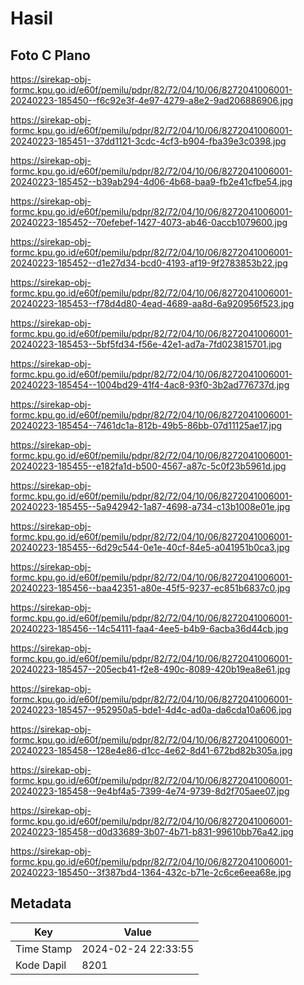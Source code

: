 # Hasil

## Foto C Plano

https://sirekap-obj-formc.kpu.go.id/e60f/pemilu/pdpr/82/72/04/10/06/8272041006001-20240223-185450--f6c92e3f-4e97-4279-a8e2-9ad206886906.jpg

https://sirekap-obj-formc.kpu.go.id/e60f/pemilu/pdpr/82/72/04/10/06/8272041006001-20240223-185451--37dd1121-3cdc-4cf3-b904-fba39e3c0398.jpg

https://sirekap-obj-formc.kpu.go.id/e60f/pemilu/pdpr/82/72/04/10/06/8272041006001-20240223-185452--b39ab294-4d06-4b68-baa9-fb2e41cfbe54.jpg

https://sirekap-obj-formc.kpu.go.id/e60f/pemilu/pdpr/82/72/04/10/06/8272041006001-20240223-185452--70efebef-1427-4073-ab46-0accb1079600.jpg

https://sirekap-obj-formc.kpu.go.id/e60f/pemilu/pdpr/82/72/04/10/06/8272041006001-20240223-185452--d1e27d34-bcd0-4193-af19-9f2783853b22.jpg

https://sirekap-obj-formc.kpu.go.id/e60f/pemilu/pdpr/82/72/04/10/06/8272041006001-20240223-185453--f78d4d80-4ead-4689-aa8d-6a920956f523.jpg

https://sirekap-obj-formc.kpu.go.id/e60f/pemilu/pdpr/82/72/04/10/06/8272041006001-20240223-185453--5bf5fd34-f56e-42e1-ad7a-7fd023815701.jpg

https://sirekap-obj-formc.kpu.go.id/e60f/pemilu/pdpr/82/72/04/10/06/8272041006001-20240223-185454--1004bd29-41f4-4ac8-93f0-3b2ad776737d.jpg

https://sirekap-obj-formc.kpu.go.id/e60f/pemilu/pdpr/82/72/04/10/06/8272041006001-20240223-185454--7461dc1a-812b-49b5-86bb-07d11125ae17.jpg

https://sirekap-obj-formc.kpu.go.id/e60f/pemilu/pdpr/82/72/04/10/06/8272041006001-20240223-185455--e182fa1d-b500-4567-a87c-5c0f23b5961d.jpg

https://sirekap-obj-formc.kpu.go.id/e60f/pemilu/pdpr/82/72/04/10/06/8272041006001-20240223-185455--5a942942-1a87-4698-a734-c13b1008e01e.jpg

https://sirekap-obj-formc.kpu.go.id/e60f/pemilu/pdpr/82/72/04/10/06/8272041006001-20240223-185455--6d29c544-0e1e-40cf-84e5-a041951b0ca3.jpg

https://sirekap-obj-formc.kpu.go.id/e60f/pemilu/pdpr/82/72/04/10/06/8272041006001-20240223-185456--baa42351-a80e-45f5-9237-ec851b6837c0.jpg

https://sirekap-obj-formc.kpu.go.id/e60f/pemilu/pdpr/82/72/04/10/06/8272041006001-20240223-185456--14c54111-faa4-4ee5-b4b9-6acba36d44cb.jpg

https://sirekap-obj-formc.kpu.go.id/e60f/pemilu/pdpr/82/72/04/10/06/8272041006001-20240223-185457--205ecb41-f2e8-490c-8089-420b19ea8e61.jpg

https://sirekap-obj-formc.kpu.go.id/e60f/pemilu/pdpr/82/72/04/10/06/8272041006001-20240223-185457--952950a5-bde1-4d4c-ad0a-da6cda10a606.jpg

https://sirekap-obj-formc.kpu.go.id/e60f/pemilu/pdpr/82/72/04/10/06/8272041006001-20240223-185458--128e4e86-d1cc-4e62-8d41-672bd82b305a.jpg

https://sirekap-obj-formc.kpu.go.id/e60f/pemilu/pdpr/82/72/04/10/06/8272041006001-20240223-185458--9e4bf4a5-7399-4e74-9739-8d2f705aee07.jpg

https://sirekap-obj-formc.kpu.go.id/e60f/pemilu/pdpr/82/72/04/10/06/8272041006001-20240223-185458--d0d33689-3b07-4b71-b831-99610bb76a42.jpg

https://sirekap-obj-formc.kpu.go.id/e60f/pemilu/pdpr/82/72/04/10/06/8272041006001-20240223-185450--3f387bd4-1364-432c-b71e-2c6ce6eea68e.jpg


## Metadata

| Key        | Value               |
| ---------- | ------------------- |
| Time Stamp | 2024-02-24 22:33:55 |
| Kode Dapil | 8201                |



